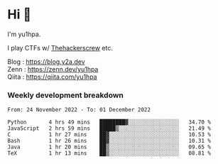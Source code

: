 # Hi 👋

I'm yu1hpa.

I play CTFs w/ [Thehackerscrew](https://www.thehackerscrew.team/) etc.

Blog : https://blog.y2a.dev  
Zenn : https://zenn.dev/yu1hpa  
Qiita : https://qiita.com/yu1hpa  

### Weekly development breakdown

<!--START_SECTION:waka-->

```text
From: 24 November 2022 - To: 01 December 2022

Python       4 hrs 49 mins   ████████▓░░░░░░░░░░░░░░░░   34.70 %
JavaScript   2 hrs 59 mins   █████▒░░░░░░░░░░░░░░░░░░░   21.49 %
C            1 hr 27 mins    ██▓░░░░░░░░░░░░░░░░░░░░░░   10.53 %
Bash         1 hr 26 mins    ██▓░░░░░░░░░░░░░░░░░░░░░░   10.31 %
Java         1 hr 20 mins    ██▒░░░░░░░░░░░░░░░░░░░░░░   09.65 %
TeX          1 hr 13 mins    ██▒░░░░░░░░░░░░░░░░░░░░░░   08.81 %
```

<!--END_SECTION:waka-->

